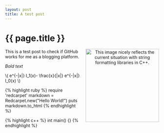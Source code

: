 ```yaml
---
layout: post
title: A test post
---
```


{{ page.title }}
================

<div class="separator" style="clear: both; text-align: center;">
<a href="http://upload.wikimedia.org/wikipedia/commons/thumb/5/55/Calabi-Yau-alternate.png/240px-Calabi-Yau-alternate.png" imageanchor="1" style="clear:right; float:right; margin-left:1em; margin-bottom:1em"><img border="0" height="240" width="240" src="http://upload.wikimedia.org/wikipedia/commons/thumb/5/55/Calabi-Yau-alternate.png/240px-Calabi-Yau-alternate.png" title="This image nicely reflects the current situation with string formatting libraries in C++."/></a></div>

This is a test post to check if GitHub works for me as a blogging platform.

*Bold text*

<p>\( e^{-|x|} I_1(x)- \frac{x}{|x|} e^{-|x|} I_0(x) \)</p>

{% highlight ruby %}
require 'redcarpet'
markdown = Redcarpet.new("Hello World!")
puts markdown.to_html
{% endhighlight %}

{% highlight c++ %}
int main() {}
{% endhighlight %}

